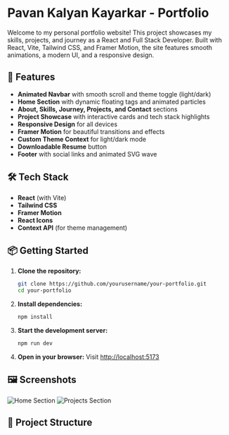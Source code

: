 # Pavan Kalyan Kayarkar - Portfolio

Welcome to my personal portfolio website! This project showcases my skills, projects, and journey as a React and Full Stack Developer. Built with React, Vite, Tailwind CSS, and Framer Motion, the site features smooth animations, a modern UI, and a responsive design.

## 🚀 Features

- **Animated Navbar** with smooth scroll and theme toggle (light/dark)
- **Home Section** with dynamic floating tags and animated particles
- **About, Skills, Journey, Projects, and Contact** sections
- **Project Showcase** with interactive cards and tech stack highlights
- **Responsive Design** for all devices
- **Framer Motion** for beautiful transitions and effects
- **Custom Theme Context** for light/dark mode
- **Downloadable Resume** button
- **Footer** with social links and animated SVG wave

## 🛠️ Tech Stack

- **React** (with Vite)
- **Tailwind CSS**
- **Framer Motion**
- **React Icons**
- **Context API** (for theme management)

## 📦 Getting Started

1. **Clone the repository:**
   ```bash
   git clone https://github.com/yourusername/your-portfolio.git
   cd your-portfolio
   ```

2. **Install dependencies:**
   ```bash
   npm install
   ```

3. **Start the development server:**
   ```bash
   npm run dev
   ```

4. **Open in your browser:**
   Visit [http://localhost:5173](http://localhost:5173)

## 🖼️ Screenshots

![Home Section](assets/screenshot-home.png)
![Projects Section](assets/screenshot-projects.png)

## 📁 Project Structure
